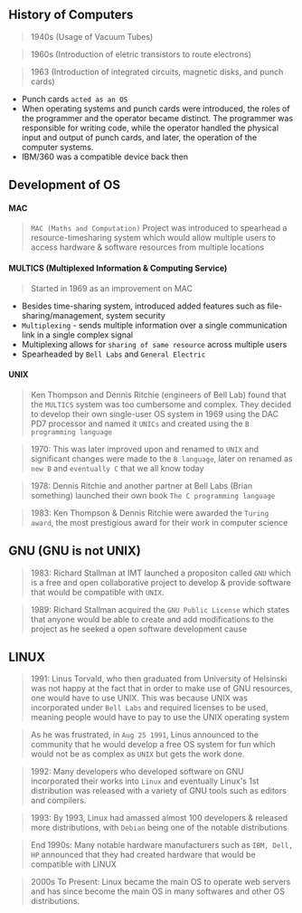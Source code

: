 ## History of Computers

> 1940s (Usage of Vacuum Tubes)

> 1960s (Introduction of eletric transistors to route electrons)

> 1963 (Introduction of integrated circuits, magnetic disks, and punch cards)
* Punch cards `acted as an OS` 
* When operating systems and punch cards were introduced, the roles of the programmer and the operator became distinct. The programmer was responsible for writing code, while the operator handled the physical input and output of punch cards, and later, the operation of the computer systems.
* IBM/360 was a compatible device back then

## Development of OS

#### MAC
> `MAC (Maths and Computation)` Project was introduced to spearhead a resource-timesharing system which would allow multiple users to access hardware & software resources from multiple locations

#### MULTICS (Multiplexed Information & Computing Service)
> Started in 1969 as an improvement on MAC
* Besides time-sharing system, introduced added features such as file-sharing/management, system security 
* `Multiplexing` - sends multiple information over a single communication link in a single complex signal
* Multiplexing allows for `sharing of same resource` across multiple users
* Spearheaded by `Bell Labs` and `General Electric`

#### UNIX
> Ken Thompson and Dennis Ritchie (engineers of Bell Lab) found that the `MULTICS` system was too cumbersome and complex. They decided to develop their own single-user OS system in 1969 using the DAC PD7 processor and named it `UNICs` and created using the `B programming language`

> 1970: This was later improved upon and renamed to `UNIX` and significant changes were made to the `B language`, later on renamed as `new B` and `eventually C` that we all know today

> 1978: Dennis Ritchie and another partner at Bell Labs (Brian something) launched their own book `The C programming language`

> 1983: Ken Thompson & Dennis Ritchie were awarded the `Turing award`, the most prestigious award for their work in computer science

## GNU (GNU is not UNIX)
> 1983: Richard Stallman at IMT launched a propositon called `GNU` which is a free and open collaborative project to develop & provide software that would be compatible with `UNIX`.

> 1989: Richard Stallman acquired the `GNU Public License` which states that anyone would be able to create and add modifications to the project as he seeked a open software development cause

## LINUX
> 1991: Linus Torvald, who then graduated from University of Helsinski was not happy at the fact that in order to make use of GNU resources, one would have to use UNIX. This was because UNIX was incorporated under `Bell Labs` and required licenses to be used, meaning people would have to pay to use the UNIX operating system

> As he was frustrated, in `Aug 25 1991`, Linus announced to the community that he would develop a free OS system for fun which would not be as complex as `UNIX` but gets the work done.

> 1992: Many developers who developed software on GNU incorporated their works into `Linux` and eventually Linux's 1st distribution was released with a variety of GNU tools such as editors and compilers.

> 1993: By 1993, Linux had amassed almost 100 developers & released more distributions, with `Debian` being one of the notable distributions

> End 1990s: Many notable hardware manufacturers such as `IBM, Dell, HP` announced that they had created hardware that would be compatible with LINUX

> 2000s To Present: Linux became the main OS to operate web servers and has since become the main OS in many softwares and other OS distributions.
